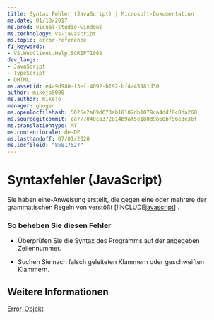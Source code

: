 ```yaml
---
title: Syntax Fehler (JavaScript) | Microsoft-Dokumentation
ms.date: 01/18/2017
ms.prod: visual-studio-windows
ms.technology: vs-javascript
ms.topic: error-reference
f1_keywords:
- VS.WebClient.Help.SCRIPT1002
dev_langs:
- JavaScript
- TypeScript
- DHTML
ms.assetid: e4a9d980-f3ef-4092-b192-bf4a45981d30
author: mikejo5000
ms.author: mikejo
manager: ghogen
ms.openlocfilehash: 5026e2a09d673ab18102db1079ca4ddf8c0da268
ms.sourcegitcommit: ca777040ca372014b9af5e188d9b60bf56e3e36f
ms.translationtype: MT
ms.contentlocale: de-DE
ms.lasthandoff: 07/01/2020
ms.locfileid: "85817527"
---
```

# <a name="syntax-error-javascript"></a>Syntaxfehler (JavaScript)
Sie haben eine-Anweisung erstellt, die gegen eine oder mehrere der grammatischen Regeln von verstößt [!INCLUDE[javascript](../../javascript/includes/javascript-md.md)] .  
  
### <a name="to-correct-this-error"></a>So beheben Sie diesen Fehler  
  
- Überprüfen Sie die Syntax des Programms auf der angegeben Zeilennummer.  
  
- Suchen Sie nach falsch geleiteten Klammern oder geschweiften Klammern.  
  
## <a name="see-also"></a>Weitere Informationen  
 [Error-Objekt](../../javascript/reference/error-object-javascript.md)